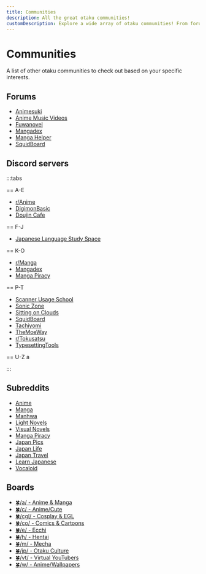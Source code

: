 ```yaml
---
title: Communities
description: All the great otaku communities!
customDescription: Explore a wide array of otaku communities! From forums and Discord servers to Subreddits and boards, find your ideal space for anime and manga discussions.
---
```


# Communities
A list of other otaku communities to check out based on your specific interests.
<br>

## Forums

- [Animesuki](https://forums.animesuki.com/)
- [Anime Music Videos](https://www.animemusicvideos.org/forum/)
- [Fuwanovel](https://forums.fuwanovel.net/)
- [Mangadex](https://forums.mangadex.org/)
- [Manga Helper](https://mangahelpers.com/)
- [SquidBoard](https://www.squid-board.org/)

## Discord servers

:::tabs

== A-E
- [r/Anime](https://discord.gg/r-anime)
- [DigimonBasic](https://discord.com/invite/B3RXtnXRSG)
- [Doujin Cafe](https://discord.gg/doujincafe)

== F-J
- [Japanese Language Study Space](https://discord.gg/jlss)

== K-O
- [r/Manga](https://discord.com/invite/manga)
- [Mangadex](https://discord.com/invite/mangadex)
- [Manga Piracy](https://discord.com/invite/ZgMtAyxFSU)

== P-T
- [Scanner Usage School](https://discord.com/invite/NCzxVB9)
- [Sonic Zone](https://discord.com/invite/bj5vmb96YT)
- [Sitting on Clouds](https://discord.gg/x23SFbE)
- [SquidBoard](https://discord.gg/ATjPbzR)
- [Tachiyomi](https://discord.com/invite/tachiyomi)
- [TheMoeWay](https://discord.com/invite/nhqjydaR8j)
- [r/Tokusatsu](https://discord.com/invite/Rf2dDaJSp3)
- [TypesettingTools](https://discord.com/invite/AZaVyPr)

== U-Z
a

:::











## Subreddits

- [Anime](https://old.reddit.com/r/anime)
- [Manga](https://old.reddit.com/r/manga)
- [Manhwa](https://old.reddit.com/r/manhwa)
- [Light Novels](https://old.reddit.com/r/LightNovels/)
- [Visual Novels](https://old.reddit.com/r/visualnovels/)
- [Manga Piracy](https://old.reddit.com/r/mangapiracy/)
- [Japan Pics](https://old.reddit.com/r/japanpics/)
- [Japan Life](https://old.reddit.com/r/japanlife/)
- [Japan Travel](https://old.reddit.com/r/JapanTravel/)
- [Learn Japanese](https://old.reddit.com/r/LearnJapanese)
- [Vocaloid](https://old.reddit.com/r/vocaloid/)

## Boards

- [🍀/a/ - Anime & Manga](https://boards.4channel.org/a/)
- [🍀/c/ - Anime/Cute](https://boards.4channel.org/c/)
- [🍀/cgl/ - Cosplay & EGL](https://boards.4channel.org/cgl/)
- [🍀/co/ - Comics & Cartoons](https://boards.4channel.org/co/)
- [🍀/e/ - Ecchi](https://boards.4channel.org/e/)
- [🍀/h/ - Hentai](https://boards.4channel.org/h/)
- [🍀/m/ - Mecha](https://boards.4channel.org/m/)
- [🍀/jp/ - Otaku Culture](https://boards.4channel.org/jp/)
- [🍀/vt/ - Virtual YouTubers](https://boards.4channel.org/vt/)
- [🍀/w/ - Anime/Wallpapers](https://boards.4channel.org/w/)
